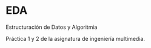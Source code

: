 # EDA
Estructuración de Datos y Algoritmia

Práctica 1 y 2 de la asignatura de ingeniería multimedia.
